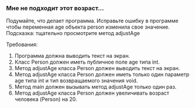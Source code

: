
### Мне не подходит этот возраст…

Подумайте, что делает программа.
Исправьте ошибку в программе чтобы переменная age объекта person изменила свое значение.
Подсказка: тщательно просмотрите метод adjustAge


Требования:
1.	Программа должна выводить текст на экран.
2.	Класс Person должен иметь публичное поле age типа int.
3.	Метод adjustAge класса Person должен выводить текст на экран.
4.	Метод adjustAge класса Person должен иметь только один параметр age типа int и тип возвращаемого значения void.
5.	Метод main должен вызывать метод adjustAge только один раз.
6.	Метод adjustAge класса Person должен увеличивать возраст человека (Person) на 20.



